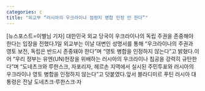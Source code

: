 ```yaml
---
categories: c
title: "외교부 “러시아의 우크라이나 점령지 병합 인정 안 한다”"
---
```

[뉴스포스트=이별님 기자] 대한민국 외교 당국이 우크라이나의 독립 주권을 존중해야 한다는 입장을 전했다.1일 외교부는 이날 대변인 성명서를 통해 “우크라이나의 주권과 영토 보전, 독립은 반드시 존중돼야 한다”며 “영토 병합을 인정하지 않는다”고 밝혔다.이어 “우리 정부는 유엔(UN)헌장을 위배하는 러시아의 우크라이나 침공을 강력히 규탄한다”며 “도네츠크와 루한스크, 자포리자, 헤르손 지역에서 실시된 주민투표와 러시아의 우크라이나 영토 병합을 인정하지 않는다”고 덧붙였다.앞서 블라디미르 푸틴 러시아 대통령은 전날 도네츠크·루한스크·자